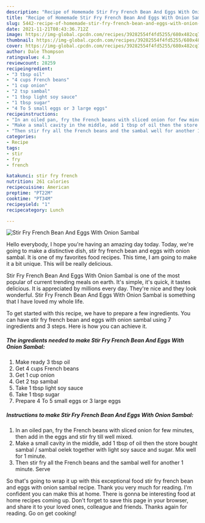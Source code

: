 ```yaml
---
description: "Recipe of Homemade Stir Fry French Bean And Eggs With Onion Sambal"
title: "Recipe of Homemade Stir Fry French Bean And Eggs With Onion Sambal"
slug: 5442-recipe-of-homemade-stir-fry-french-bean-and-eggs-with-onion-sambal
date: 2021-11-21T08:43:36.712Z
image: https://img-global.cpcdn.com/recipes/39282554f4fd5255/680x482cq70/stir-fry-french-bean-and-eggs-with-onion-sambal-recipe-main-photo.jpg
thumbnail: https://img-global.cpcdn.com/recipes/39282554f4fd5255/680x482cq70/stir-fry-french-bean-and-eggs-with-onion-sambal-recipe-main-photo.jpg
cover: https://img-global.cpcdn.com/recipes/39282554f4fd5255/680x482cq70/stir-fry-french-bean-and-eggs-with-onion-sambal-recipe-main-photo.jpg
author: Dale Thompson
ratingvalue: 4.3
reviewcount: 28259
recipeingredient:
- "3 tbsp oil"
- "4 cups French beans"
- "1 cup onion"
- "2 tsp sambal"
- "1 tbsp light soy sauce"
- "1 tbsp sugar"
- "4 To 5 small eggs or 3 large eggs"
recipeinstructions:
- "In an oiled pan, fry the French beans with sliced onion for few minutes, then add in the eggs and stir fry till well mixed."
- "Make a small cavity in the middle, add 1 tbsp of oil then the store bought sambal / sambal oelek together with light soy sauce and sugar. Mix well for 1 minute."
- "Then stir fry all the French beans and the sambal well for another 1 minute. Serve"
categories:
- Recipe
tags:
- stir
- fry
- french

katakunci: stir fry french 
nutrition: 261 calories
recipecuisine: American
preptime: "PT22M"
cooktime: "PT34M"
recipeyield: "1"
recipecategory: Lunch

---
```



![Stir Fry French Bean And Eggs With Onion Sambal](https://img-global.cpcdn.com/recipes/39282554f4fd5255/680x482cq70/stir-fry-french-bean-and-eggs-with-onion-sambal-recipe-main-photo.jpg)

Hello everybody, I hope you're having an amazing day today. Today, we're going to make a distinctive dish, stir fry french bean and eggs with onion sambal. It is one of my favorites food recipes. This time, I am going to make it a bit unique. This will be really delicious.



Stir Fry French Bean And Eggs With Onion Sambal is one of the most popular of current trending meals on earth. It's simple, it's quick, it tastes delicious. It is appreciated by millions every day. They're nice and they look wonderful. Stir Fry French Bean And Eggs With Onion Sambal is something that I have loved my whole life.


To get started with this recipe, we have to prepare a few ingredients. You can have stir fry french bean and eggs with onion sambal using 7 ingredients and 3 steps. Here is how you can achieve it.

<!--inarticleads1-->

##### The ingredients needed to make Stir Fry French Bean And Eggs With Onion Sambal:

1. Make ready 3 tbsp oil
1. Get 4 cups French beans
1. Get 1 cup onion
1. Get 2 tsp sambal
1. Take 1 tbsp light soy sauce
1. Take 1 tbsp sugar
1. Prepare 4 To 5 small eggs or 3 large eggs




<!--inarticleads2-->

##### Instructions to make Stir Fry French Bean And Eggs With Onion Sambal:

1. In an oiled pan, fry the French beans with sliced onion for few minutes, then add in the eggs and stir fry till well mixed.
1. Make a small cavity in the middle, add 1 tbsp of oil then the store bought sambal / sambal oelek together with light soy sauce and sugar. Mix well for 1 minute.
1. Then stir fry all the French beans and the sambal well for another 1 minute. Serve




So that's going to wrap it up with this exceptional food stir fry french bean and eggs with onion sambal recipe. Thank you very much for reading. I'm confident you can make this at home. There is gonna be interesting food at home recipes coming up. Don't forget to save this page in your browser, and share it to your loved ones, colleague and friends. Thanks again for reading. Go on get cooking!
